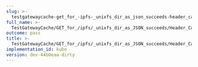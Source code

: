 ```yaml
---
slug: >-
  testgatewaycache-get_for_-ipfs-_unixfs_dir_as_json_succeeds-header_cache-control
full_name: >-
  TestGatewayCache/GET_for_/ipfs/_unixfs_dir_as_JSON_succeeds/Header_Cache-Control
outcome: pass
title: >-
  TestGatewayCache/GET_for_/ipfs/_unixfs_dir_as_JSON_succeeds/Header_Cache-Control
implementation_id: kubo
version: dev-44b0eaa-dirty
---
```


